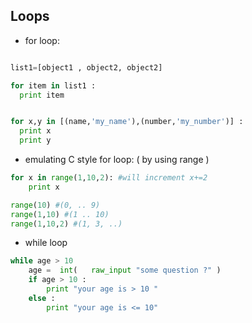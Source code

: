 Loops
----

- for loop:
```python

list1=[object1 , object2, object2]

for item in list1 :
  print item


for x,y in [(name,'my_name'),(number,'my_number')] :
  print x
  print y
```

- emulating C style for loop: ( by using range )

```python
for x in range(1,10,2): #will increment x+=2 
    print x

range(10) #(0, .. 9)
range(1,10) #(1 .. 10)
range(1,10,2) #(1, 3, ..)
```

- while loop

```python
while age > 10
    age =  int(   raw_input "some question ?" )
    if age > 10 :
        print "your age is > 10 "
    else :
        print "your age is <= 10"
        
```


